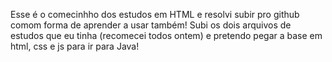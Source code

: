 Esse é o comecinhho dos estudos em HTML e resolvi subir pro github comom forma de aprender a usar também! 
Subi os dois arquivos de estudos que eu tinha (recomecei todos ontem) e pretendo pegar a base em html, css e js para ir para Java!
